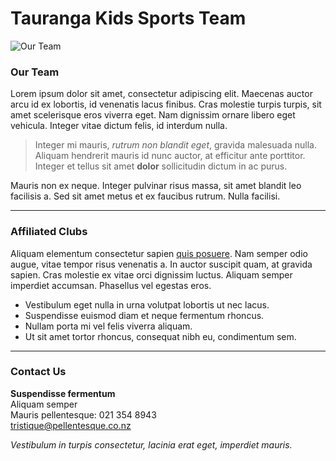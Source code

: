 # Tauranga Kids Sports Team

![Our Team](https://i0.wp.com/images-prod.healthline.com/hlcmsresource/images/News/childrens-health/082616_childsports_THUMB_LARGE.jpg?w=1155)

### Our Team
Lorem ipsum dolor sit amet, consectetur adipiscing elit. Maecenas auctor arcu id ex lobortis, id venenatis lacus finibus. Cras molestie turpis turpis, sit amet scelerisque eros viverra eget. Nam dignissim ornare libero eget vehicula. Integer vitae dictum felis, id interdum nulla. 
>Integer mi mauris, *rutrum non blandit eget*, gravida malesuada nulla.
>Aliquam hendrerit mauris id nunc auctor, at efficitur ante porttitor. Integer et tellus sit amet **dolor** sollicitudin dictum in ac purus.

Mauris non ex neque. Integer pulvinar risus massa, sit amet blandit leo facilisis a. Sed sit amet metus et ex faucibus rutrum. Nulla facilisi.

---

### Affiliated Clubs
Aliquam elementum consectetur sapien [quis posuere](http://www.waibopfootball.co.nz/). Nam semper odio augue, vitae tempor risus venenatis a. In auctor suscipit quam, at gravida sapien. Cras molestie ex vitae orci dignissim luctus. Aliquam semper imperdiet accumsan. Phasellus vel egestas eros.

- Vestibulum eget nulla in urna volutpat lobortis ut nec lacus.
- Suspendisse euismod diam et neque fermentum rhoncus.
- Nullam porta mi vel felis viverra aliquam.
- Ut sit amet tortor rhoncus, consequat nibh eu, condimentum sem.

---

### Contact Us
**Suspendisse fermentum**  
Aliquam semper  
Mauris pellentesque: 021 354 8943  
tristique@pellentesque.co.nz

*Vestibulum in turpis consectetur, lacinia erat eget, imperdiet mauris.*

